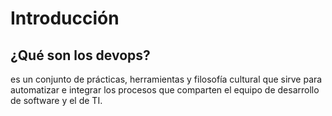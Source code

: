 # Introducción
## ¿Qué son los devops?
es un conjunto de prácticas, herramientas y filosofía cultural que sirve para automatizar e integrar los procesos que comparten el equipo de desarrollo de software y el de TI. 